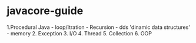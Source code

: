 # javacore-guide

  1.Procedural Java
    - loop/Itration
    - Recursion
    - dds 'dinamic data structures'
    - memory
  2. Exception
  3. I/O
  4. Thread
  5. Collection
  6. OOP
